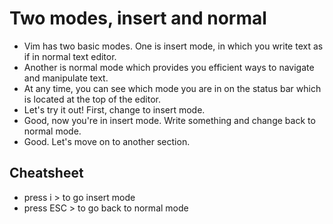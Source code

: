 # Two modes, insert and normal
- Vim has two basic modes. One is insert mode, in which you write text as if in normal text editor.
- Another is normal mode which provides you efficient ways to navigate and manipulate text.
- At any time, you can see which mode you are in on the status bar which is located at the top of the editor.
- Let's try it out! First, change to insert mode.
- Good, now you're in insert mode. Write something and change back to normal mode.
- Good. Let's move on to another section.

## Cheatsheet
- press i > to go insert mode
- press ESC > to go back to normal mode 
